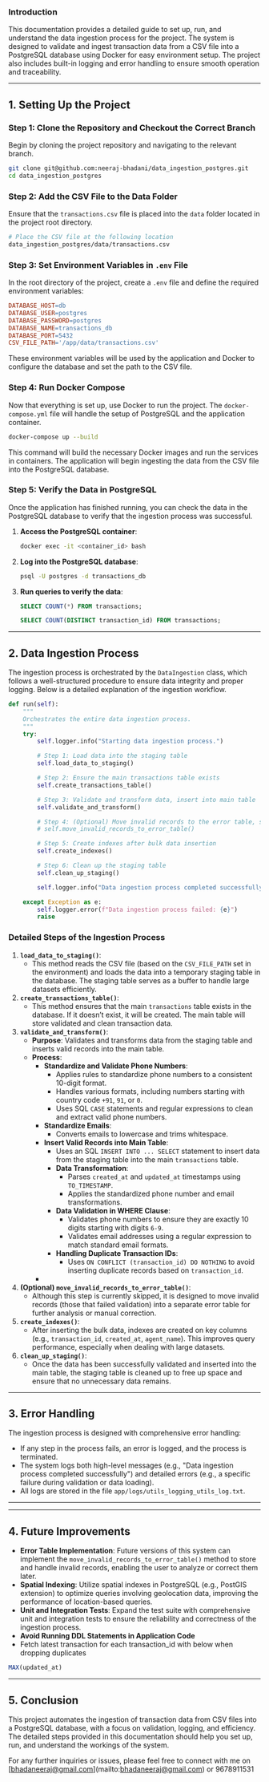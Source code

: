 ### Introduction

This documentation provides a detailed guide to set up, run, and understand the data ingestion process for the project. The system is designed to validate and ingest transaction data from a CSV file into a PostgreSQL database using Docker for easy environment setup. The project also includes built-in logging and error handling to ensure smooth operation and traceability.

---

## **1. Setting Up the Project**

### Step 1: Clone the Repository and Checkout the Correct Branch

Begin by cloning the project repository and navigating to the relevant branch.

```bash
git clone git@github.com:neeraj-bhadani/data_ingestion_postgres.git
cd data_ingestion_postgres
```

### Step 2: Add the CSV File to the Data Folder

Ensure that the `transactions.csv` file is placed into the `data` folder located in the project root directory.

```bash
# Place the CSV file at the following location
data_ingestion_postgres/data/transactions.csv
```

### Step 3: Set Environment Variables in `.env` File

In the root directory of the project, create a `.env` file and define the required environment variables:

```makefile
DATABASE_HOST=db
DATABASE_USER=postgres
DATABASE_PASSWORD=postgres
DATABASE_NAME=transactions_db
DATABASE_PORT=5432
CSV_FILE_PATH='/app/data/transactions.csv'
```

These environment variables will be used by the application and Docker to configure the database and set the path to the CSV file.

### Step 4: Run Docker Compose

Now that everything is set up, use Docker to run the project. The `docker-compose.yml` file will handle the setup of PostgreSQL and the application container.

```bash
docker-compose up --build
```

This command will build the necessary Docker images and run the services in containers. The application will begin ingesting the data from the CSV file into the PostgreSQL database.

### Step 5: Verify the Data in PostgreSQL

Once the application has finished running, you can check the data in the PostgreSQL database to verify that the ingestion process was successful.

1. **Access the PostgreSQL container**:
    
    ```bash
    docker exec -it <container_id> bash
    ```
    
2. **Log into the PostgreSQL database**:
    
    ```bash
    psql -U postgres -d transactions_db
    ```
    
3. **Run queries to verify the data**:
    
    ```sql
    SELECT COUNT(*) FROM transactions;
    
    SELECT COUNT(DISTINCT transaction_id) FROM transactions;
    ```
    

---

## **2. Data Ingestion Process**

The ingestion process is orchestrated by the `DataIngestion` class, which follows a well-structured procedure to ensure data integrity and proper logging. Below is a detailed explanation of the ingestion workflow.

```python
def run(self):
    """
    Orchestrates the entire data ingestion process.
    """
    try:
        self.logger.info("Starting data ingestion process.")

        # Step 1: Load data into the staging table
        self.load_data_to_staging()

        # Step 2: Ensure the main transactions table exists
        self.create_transactions_table()

        # Step 3: Validate and transform data, insert into main table
        self.validate_and_transform()

        # Step 4: (Optional) Move invalid records to the error table, skipped
        # self.move_invalid_records_to_error_table()

        # Step 5: Create indexes after bulk data insertion
        self.create_indexes()

        # Step 6: Clean up the staging table
        self.clean_up_staging()

        self.logger.info("Data ingestion process completed successfully.")

    except Exception as e:
        self.logger.error(f"Data ingestion process failed: {e}")
        raise

```

### **Detailed Steps of the Ingestion Process**

1. **`load_data_to_staging()`**:
    - This method reads the CSV file (based on the `CSV_FILE_PATH` set in the environment) and loads the data into a temporary staging table in the database. The staging table serves as a buffer to handle large datasets efficiently.
2. **`create_transactions_table()`**:
    - This method ensures that the main `transactions` table exists in the database. If it doesn’t exist, it will be created. The main table will store validated and clean transaction data.
3. **`validate_and_transform()`**:
    - **Purpose**: Validates and transforms data from the staging table and inserts valid records into the main table.
    - **Process**:
        - **Standardize and Validate Phone Numbers**:
            - Applies rules to standardize phone numbers to a consistent 10-digit format.
            - Handles various formats, including numbers starting with country code `+91`, `91`, or `0`.
            - Uses SQL `CASE` statements and regular expressions to clean and extract valid phone numbers.
        - **Standardize Emails**:
            - Converts emails to lowercase and trims whitespace.
        - **Insert Valid Records into Main Table**:
            - Uses an SQL `INSERT INTO ... SELECT` statement to insert data from the staging table into the main `transactions` table.
            - **Data Transformation**:
                - Parses `created_at` and `updated_at` timestamps using `TO_TIMESTAMP`.
                - Applies the standardized phone number and email transformations.
            - **Data Validation in WHERE Clause**:
                - Validates phone numbers to ensure they are exactly 10 digits starting with digits `6-9`.
                - Validates email addresses using a regular expression to match standard email formats.
            - **Handling Duplicate Transaction IDs**:
                - Uses `ON CONFLICT (transaction_id) DO NOTHING` to avoid inserting duplicate records based on `transaction_id`.
        - 
4. **(Optional) `move_invalid_records_to_error_table()`**:
    - Although this step is currently skipped, it is designed to move invalid records (those that failed validation) into a separate error table for further analysis or manual correction.
5. **`create_indexes()`**:
    - After inserting the bulk data, indexes are created on key columns (e.g., `transaction_id`, `created_at`, `agent_name`). This improves query performance, especially when dealing with large datasets.
6. **`clean_up_staging()`**:
    - Once the data has been successfully validated and inserted into the main table, the staging table is cleaned up to free up space and ensure that no unnecessary data remains.

---

## **3. Error Handling**

The ingestion process is designed with comprehensive error handling:

- If any step in the process fails, an error is logged, and the process is terminated.
- The system logs both high-level messages (e.g., "Data ingestion process completed successfully") and detailed errors (e.g., a specific failure during validation or data loading).
- All logs are stored in the file `app/logs/utils_logging_utils_log.txt`.

---

---

## **4. Future Improvements**

- **Error Table Implementation**: Future versions of this system can implement the `move_invalid_records_to_error_table()` method to store and handle invalid records, enabling the user to analyze or correct them later.
- **Spatial Indexing**: Utilize spatial indexes in PostgreSQL (e.g., PostGIS extension) to optimize queries involving geolocation data, improving the performance of location-based queries.
- **Unit and Integration Tests**: Expand the test suite with comprehensive unit and integration tests to ensure the reliability and correctness of the ingestion process.
- **Avoid Running DDL Statements in Application Code**
- Fetch latest transaction for each transaction_id with below when dropping duplicates

```sql
MAX(updated_at)
```

---

## **5. Conclusion**

This project automates the ingestion of transaction data from CSV files into a PostgreSQL database, with a focus on validation, logging, and efficiency. The detailed steps provided in this documentation should help you set up, run, and understand the workings of the system.

For any further inquiries or issues, please feel free to connect with me on [[bhadaneeraj@gmail.com](mailto:bhadaneeraj@gmail.com)](mailto:bhadaneeraj@gmail.com) or 9678911531
